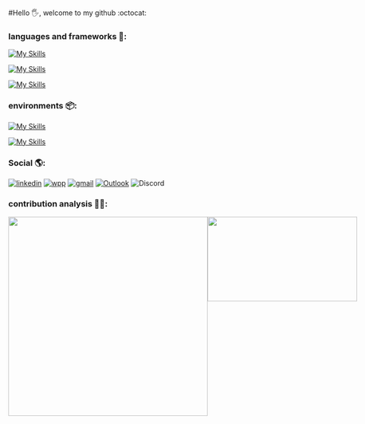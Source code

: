 #Hello :raised_hand_with_fingers_splayed:, welcome to my github :octocat:
### languages ​​and frameworks 🧩:
[![My Skills](https://skillicons.dev/icons?i=python,java,ts,js,html,css)](https://skillicons.dev)  

[![My Skills](https://skillicons.dev/icons?i=express,nestjs,bootstrap,webpack,jest,prisma)](https://skillicons.dev)

[![My Skills](https://skillicons.dev/icons?i=react,nodejs,npm)](https://skillicons.dev)


### environments 📦: 
[![My Skills](https://skillicons.dev/icons?i=linux,ubuntu,bash,vscode,idea)](https://skillicons.dev)  

[![My Skills](https://skillicons.dev/icons?i=eclipse,netlify,postman,git,github)](https://skillicons.dev)


###     Social 🌎:
[![linkedin](https://img.shields.io/badge/LinkedIn-0077B5?style=for-the-badge&logo=linkedin&logoColor=white)](https://www.linkedin.com/in/caique-menezes-491930214/)
[![wpp](https://img.shields.io/badge/WhatsApp-25D366?style=for-the-badge&logo=whatsapp&logoColor=white)](https://wa.me/5571988372142)
[![gmail](https://img.shields.io/badge/Gmail-D14836?style=for-the-badge&logo=gmail&logoColor=white)](mailto:caiqueznk@gmail.com)
[![Outlook](https://img.shields.io/badge/Microsoft_Outlook-0078D4?style=for-the-badge&logo=microsoft-outlook&logoColor=white)](mailto:caiquemenezes1@outlook.com)
![Discord](https://img.shields.io/badge/Discord-%235865F2.svg?style=for-the-badge&logo=discord&logoColor=white)

### contribution analysis 👨‍💻:
<div style="display:flex; justify-content: space-between;">
    <img src="https://github-readme-stats.vercel.app/api?username=caiquedevjs&show_icons=true&theme=tokyonight" width="400px" />
     <img src="https://github-readme-stats.vercel.app/api/top-langs/?username=caiquedevjs&layout=compact&theme=tokyonight" width="300px" height= "170px" />
</div>







